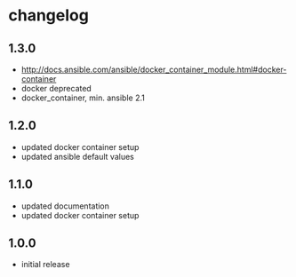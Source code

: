 # changelog

## 1.3.0

- http://docs.ansible.com/ansible/docker_container_module.html#docker-container
- docker deprecated
- docker_container, min. ansible 2.1

## 1.2.0

- updated docker container setup
- updated ansible default values

## 1.1.0

- updated documentation
- updated docker container setup

## 1.0.0

- initial release